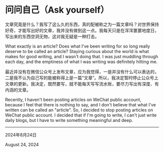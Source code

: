 # 问问自己（Ask yourself）

文章究竟是什么？我写了这么久的东西，真的配被称之为一篇文章吗？对世界保持好奇，才能写出好的文章，我并没有做到这一点。我每天只是在浑浑噩噩地度日，写出来的东西空洞无物，这对我无疑是一种打击。

What exactly is an article? Does what I've been writing for so long really deserve to be called an article? Staying curious about the world is what makes for good writing, and I wasn't doing that. I was just muddling through each day, and the emptiness of what I was writing was definitely hitting me.

最近并没有在微信公众号上发布文章，应为我觉得，一是并没有什么可以表达的，二是我不认为自己写的能被称得上是一篇“文章”。所以，我决定暂时停止公众号上文章的更新。我决定，既然要写，就不能每天写写流水账，要尽力写出有深度、有内涵的文章。

Recently, I haven't been posting articles on WeChat public account, because I feel that there is nothing to say, and I don't believe that what I've written can be called an "article". So, I decided to stop posting articles on WeChat public account. I decided that if I'm going to write, I can't just write daily blogs, but I have to write something meaningful and deep.

---

2024年8月24日

August 24, 2024